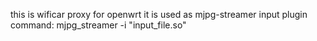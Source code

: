 this is wificar proxy for openwrt
it is used as mjpg-streamer input plugin
command: mjpg_streamer -i "input_file.so"
